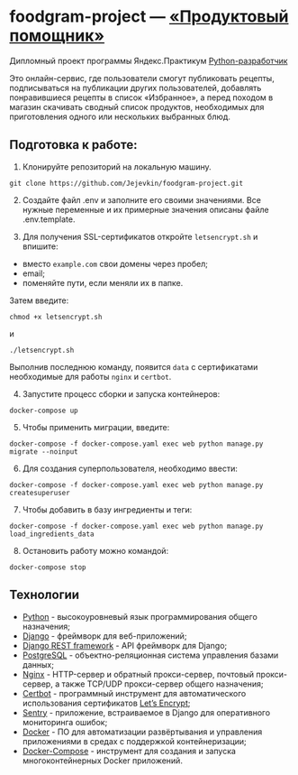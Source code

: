
# foodgram-project — [«Продуктовый помощник»](https://foodgram-project.site/)

Дипломный проект программы Яндекс.Практикум [Python-разработчик](https://praktikum.yandex.ru/backend-developer/)

Это онлайн-сервис, где пользователи смогут публиковать рецепты, подписываться на публикации других пользователей, добавлять понравившиеся рецепты в список «Избранное», а перед походом в магазин скачивать сводный список продуктов, необходимых для приготовления одного или нескольких выбранных блюд.

## Подготовка к работе:

1) Клонируйте репозиторий на локальную машину.
```
git clone https://github.com/Jejevkin/foodgram-project.git
```
2) Создайте файл .env и заполните его своими значениями. Все нужные переменные и их примерные значения описаны файле .env.template.

3) Для получения SSL-сертификатов откройте `letsencrypt.sh` и впишите:

- вместо `example.com` свои домены через пробел;
- email;
- поменяйте пути, если меняли их в папке.

Затем введите:
```
chmod +x letsencrypt.sh
```
и 
```
./letsencrypt.sh
```
Выполнив последнюю команду, появится `data` с сертификатами необходимые для работы `nginx` и `certbot`.

4) Запустите процесс сборки и запуска контейнеров:
```
docker-compose up
```
5) Чтобы применить миграции, введите:
```
docker-compose -f docker-compose.yaml exec web python manage.py migrate --noinput
```
6) Для создания суперпользователя, необходимо ввести:
```
docker-compose -f docker-compose.yaml exec web python manage.py createsuperuser
```
7) Чтобы добавить в базу ингредиенты и теги:
```
docker-compose -f docker-compose.yaml exec web python manage.py load_ingredients_data
```
8) Остановить работу можно командой:
```
docker-compose stop
```

## Технологии
* [Python](https://www.python.org/) - высокоуровневый язык программирования общего назначения;
* [Django](https://www.djangoproject.com/) - фреймворк для веб-приложений;
* [Django REST framework](https://www.django-rest-framework.org/) - API фреймворк для Django;
* [PostgreSQL](https://www.postgresql.org/) - объектно-реляционная система управления базами данных;
* [Nginx](https://nginx.org/) - HTTP-сервер и обратный прокси-сервер, почтовый прокси-сервер, а также TCP/UDP прокси-сервер общего назначения;
* [Certbot](https://certbot.eff.org/) - программный инструмент для автоматического использования сертификатов [Let’s Encrypt](https://letsencrypt.org/);
* [Sentry](https://sentry.io/) - приложение, встраиваемое в Django для оперативного мониторинга ошибок;
* [Docker](https://www.docker.com/) - ПО для автоматизации развёртывания и управления приложениями в средах с поддержкой контейнеризации;
* [Docker-Compose](https://docs.docker.com/compose/) - инструмент для создания и запуска многоконтейнерных Docker приложений. 
